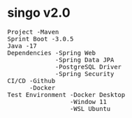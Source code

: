# singo v2.0
<pre>
Project -Maven
Sprint Boot -3.0.5
Java -17
Dependencies -Spring Web
             -Spring Data JPA
             -PostgreSQL Driver
             -Spring Security
CI/CD -Github
      -Docker
Test Environment -Docker Desktop
                 -Window 11
                 -WSL Ubuntu

</pre>
